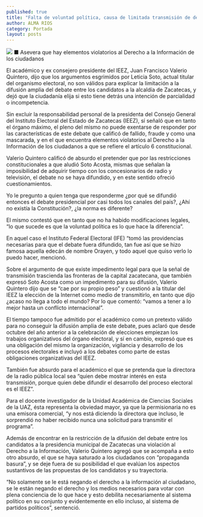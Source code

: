 ```yaml
---
published: true
title: "Falta de voluntad política, causa de limitada transmisión de debate: Francisco Valerio"
author: ALMA RIOS
category: Portada
layout: posts
---
```


![](http://i.imgur.com/qlkhhYOm.jpg)
■ Asevera que hay elementos violatorios al Derecho a la Información de los ciudadanos

El académico y ex consejero presidente del IEEZ, Juan Francisco Valerio Quintero, dijo que los argumentos esgrimidos por Leticia Soto, actual titular del organismo electoral, no son válidos para explicar la limitación a la difusión amplia del debate entre los candidatos a la alcaldía de Zacatecas, y dejó que la ciudadanía elija si esto tiene detrás una intención de parcialidad o incompetencia.

Sin excluir la responsabilidad personal de la presidenta del Consejo General del Instituto Electoral del Estado de Zacatecas (IEEZ), sí señaló que en tanto el órgano máximo, el pleno del mismo no puede exentarse de responder por las características de este debate que calificó de fallido, fraude y como una mascarada, y en el que encuentra elementos violatorios al Derecho a la Información de los ciudadanos a que se refiere el artículo 6 constitucional.

Valerio Quintero calificó de absurdo el pretender que por las restricciones constitucionales a que aludió Soto Acosta, mismas que señalan la imposibilidad de adquirir tiempo con los concesionarios de radio y televisión, el debate no se haya difundido, y en este sentido ofreció cuestionamientos.

Yo le pregunto a quien tenga que responderme ¿por qué se difundió entonces el debate presidencial por casi todos los canales del país?, ¿Ahí no existía la Constitución?, ¿la norma es diferente?

El mismo contestó que en tanto que no ha habido modificaciones legales, “lo que sucede es que la voluntad política es lo que hace la diferencia”.

En aquel caso el Instituto Federal Electoral  (IFE) “tomó las providencias necesarias para que el debate fuera difundido, tan fue así que se hizo famosa aquella edecán de nombre Orayen, y todo aquel que quiso verlo lo puedo hacer, mencionó.

Sobre el argumento de que existe impedimento legal para que la señal de transmisión trascienda las fronteras de la capital zacatecana, que también expresó Soto Acosta como un impedimento para su difusión, Valerio Quintero dijo que se “cae por su propio peso” y cuestionó a la titular del IEEZ la elección de la Internet como medio de transmitirlo, en tanto que dijo ¿acaso no llega a todo el mundo? Por lo que comentó: “vamos a tener a lo mejor hasta un conflicto internacional”.

El tiempo tampoco fue admitido por el académico como un pretexto válido para no conseguir la difusión amplia de este debate, pues aclaró que desde octubre del año anterior a la celebración de elecciones empiezan los trabajos organizativos del órgano electoral, y sí en cambio, expresó que es una obligación del mismo la organización, vigilancia y desarrollo de los procesos electorales e incluyó a los debates como parte de estas obligaciones organizativas del IEEZ.

También fue absurdo para el académico el que se pretenda que la directora de la radio pública local sea “quien debe mostrar interés en esta transmisión, porque quien debe difundir el desarrollo del proceso electoral es el IEEZ”.

Para el docente investigador de la Unidad Académica de Ciencias Sociales de la UAZ, ésta representa la obviedad mayor, ya que la permisionaria no es una emisora comercial, “y nos está diciendo la directora que incluso, le sorprendió no haber recibido nunca una solicitud para transmitir el programa”.

Además de encontrar en la restricción de la difusión del debate entre los candidatos a la presidencia municipal de Zacatecas una violación al Derecho a la Información, Valerio Quintero agregó que se acompaña a esto otro absurdo, el que se haya saturado a los ciudadanos con “propaganda basura”, y se deje fuera de su posibilidad el que evalúan los aspectos sustantivos de las propuestas de los candidatos y su trayectoria.

“No solamente se le está negando el derecho a la información al ciudadano, se le están negando el derecho y los medios necesarios para votar con plena conciencia de lo que hace y esto debilita necesariamente al sistema político en su conjunto y evidentemente en ello incluso, al sistema de partidos políticos”, sentenció.
